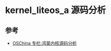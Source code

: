 # kernel_liteos_a 源码分析

## 参考

- [OSChina 专栏:鸿蒙内核源码分析](https://my.oschina.net/weharmony?tab=newest&catalogId=7082609)
